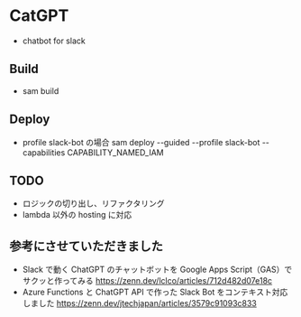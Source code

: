 # CatGPT

- chatbot for slack

## Build

- sam build

## Deploy

- profile slack-bot の場合
  sam deploy --guided --profile slack-bot --capabilities CAPABILITY_NAMED_IAM

## TODO

- ロジックの切り出し、リファクタリング
- lambda 以外の hosting に対応

## 参考にさせていただきました

- Slack で動く ChatGPT のチャットボットを Google Apps Script（GAS）でサクッと作ってみる
  https://zenn.dev/lclco/articles/712d482d07e18c
- Azure Functions と ChatGPT API で作った Slack Bot をコンテキスト対応しました
  https://zenn.dev/jtechjapan/articles/3579c91093c833
